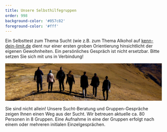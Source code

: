 ```yaml
---
title: Unsere Selbsthilfegruppen
order: 998
background-color: '#057c82'
foreground-color: '#fff'
---
```



Ein Selbsttest zum Thema Sucht (wie z.B. zum Thema Alkohol auf [kenn-dein-limit.de](https://www.kenn-dein-limit.de/alkohol/alkoholwissen-kompakt/) dient nur einer ersten groben Orientierung hinsichtlicht der eigenen Gewohnheiten. Ein persönliches Gespräch ist nicht ersetzbar. Bitte setzen Sie sich mit uns in Verbindung!

![Menschengruppe Gemeinschaft](assets\images\group.png)

Sie sind nicht allein! Unsere Sucht-Beratung und Gruppen-Gespräche zeigen Ihnen einen Weg aus der Sucht. Wir betreuen aktuelle ca. 80 Personen in 8 Gruppen. Eine Aufnahme in eine der Gruppen erfolgt nach einem oder mehreren initialen Einzelgesprächen.
